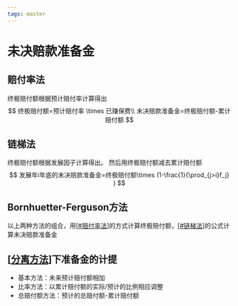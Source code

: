 ```yaml
---
tags: master
---
```

# 未决赔款准备金

## 赔付率法

终极赔付额根据预计赔付率计算得出
$$
终极赔付额=预计赔付率 \times 已赚保费\\
未决赔款准备金=终极赔付额-累计赔付额
$$

## 链梯法

终极赔付额根据发展因子计算得出。
然后用终极赔付额减去累计赔付额
$$
发展年i年底的未决赔款准备金=终极赔付额\times (1-\frac{1}{\prod_{j>i}f_j} )
$$

## Bornhuetter-Ferguson方法

以上两种方法的组合，用[[#赔付率法]]的方式计算终极赔付额，[[#链梯法]]的公式计算未决赔款准备金

## [[分离方法]]下准备金的计提

- 基本方法：未来预计赔付额相加
- 比率方法：以累计赔付额的实际/预计的比例相应调整
- 总赔付额方法：预计的总赔付额-累计赔付额

[//begin]: # "Autogenerated link references for markdown compatibility"
[#赔付率法]: 未决赔款准备金.md "未决赔款准备金"
[#链梯法]: 未决赔款准备金.md "未决赔款准备金"
[分离方法]: 分离方法.md "分离方法"
[//end]: # "Autogenerated link references"
